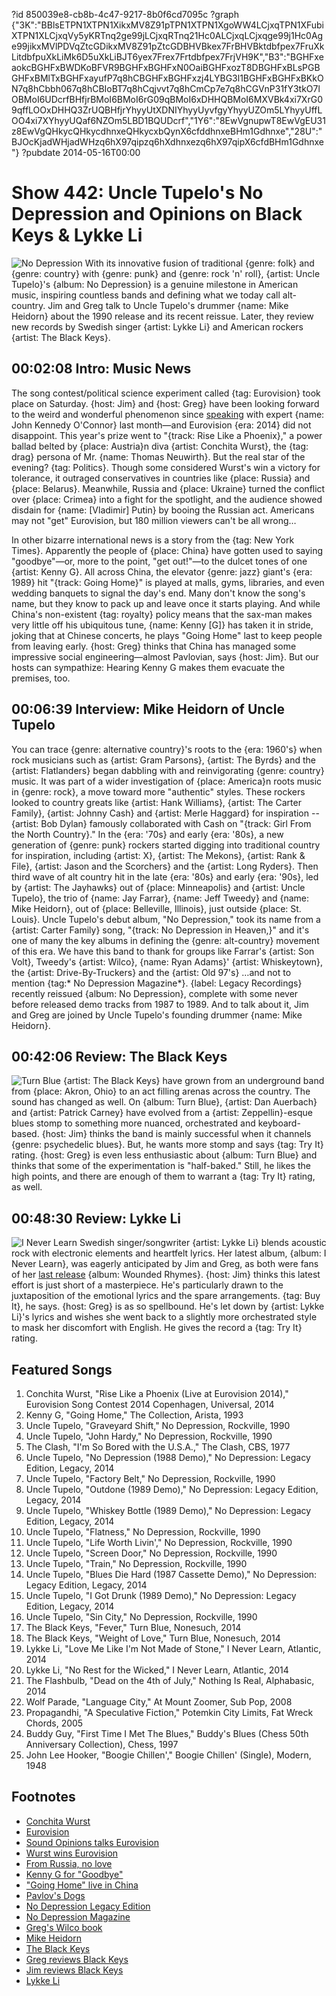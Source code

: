 ?id 850039e8-cb8b-4c47-9217-8b0f6cd7095c
?graph {"3K":"BBlsETPN1XTPN1XikxMV8Z91pTPN1XTPN1XgoWW4LCjxqTPN1XFubiXTPN1XLCjxqVy5yKRTnq2ge99jLCjxqRTnq21Hc0ALCjxqLCjxqge99j1Hc0Age99jikxMVlPDVqZtcGDikxMV8Z91pZtcGDBHVBkex7FrBHVBktdbfpex7FruXkLitdbfpuXkLiMk6D5uXkLiBJT6yex7Frex7Frtdbfpex7FrjVH9K","B3":"BGHFxeaokcBGHFxBWDKoBFVR9BGHFxBGHFxN0OaiBGHFxozT8DBGHFxBLsPGBGHFxBMlTxBGHFxayufP7q8hCBGHFxBGHFxzj4LYBG3l1BGHFxBGHFxBKkON7q8hCbbh067q8hCBIoBT7q8hCqjvvt7q8hCmCp7e7q8hCGVnP31fY3tkO7lOBMoI6UDcrfBHfjrBMoI6BMoI6rG09qBMoI6xDHHQBMoI6MXVBk4xi7XrG09qffLOOxDHHQ3ZrUQBHfjrYhyyUtXDNIYhyyUyvfgyYhyyUZOm5LYhyyUffLOO4xi7XYhyyUQaf6NZOm5LBD1BQUDcrf","1Y6":"8EwVgnupwT8EwVgEU31z8EwVgQHkycQHkycdhnxeQHkycxbQynX6cfddhnxeBHm1Gdhnxe","28U":"BJOcKjadWHjadWHzq6hX97qipzq6hXdhnxezq6hX97qipX6cfdBHm1Gdhnxe"}
?pubdate 2014-05-16T00:00

# Show 442: Uncle Tupelo's No Depression and Opinions on Black Keys & Lykke Li

![No Depression](https://static.soundopinions.org/images/2014/nodepression_web.jpg)
With its innovative fusion of traditional {genre: folk} and {genre: country} with {genre: punk} and {genre: rock 'n' roll}, {artist: Uncle Tupelo}'s {album: No Depression} is a genuine milestone in American music, inspiring countless bands and defining what we today call alt-country. Jim and Greg talk to Uncle Tupelo's drummer {name: Mike Heidorn} about the 1990 release and its recent reissue. Later, they review new records by Swedish singer {artist: Lykke Li} and American rockers {artist: The Black Keys}.

## 00:02:08 Intro: Music News
The song contest/political science experiment called {tag: Eurovision} took place on Saturday. {host: Jim} and {host: Greg} have been looking forward to the weird and wonderful phenomenon since [speaking](/show/438/) with expert {name: John Kennedy O'Connor} last month—and Eurovision {era: 2014} did not disappoint. This year's prize went to "{track: Rise Like a Phoenix}," a power ballad belted by {place: Austria}n diva {artist: Conchita Wurst}, the {tag: drag} persona of Mr. {name: Thomas Neuwirth}. But the real star of the evening? {tag: Politics}. Though some considered Wurst's win a victory for tolerance, it outraged conservatives in countries like {place: Russia} and {place: Belarus}. Meanwhile, Russia and {place: Ukraine} turned the conflict over {place: Crimea} into a fight for the spotlight, and the audience showed disdain for {name: [Vladimir] Putin} by booing the Russian act. Americans may not "get" Eurovision, but 180 million viewers can't be all wrong…

In other bizarre international news is a story from the {tag: New York Times}. Apparently the people of {place: China} have gotten used to saying "goodbye"—or, more to the point, "get out!"—to the dulcet tones of one {artist: Kenny G}. All across China, the elevator {genre: jazz} giant's {era: 1989} hit "{track: Going Home}" is played at malls, gyms, libraries, and even wedding banquets to signal the day's end. Many don't know the song's name, but they know to pack up and leave once it starts playing. And while China's non-existent {tag: royalty} policy means that the sax-man makes very little off his ubiquitous tune, {name: Kenny [G]} has taken it in stride, joking that at Chinese concerts, he plays "Going Home" last to keep people from leaving early. {host: Greg} thinks that China has managed some impressive social engineering—almost Pavlovian, says {host: Jim}. But our hosts can sympathize: Hearing Kenny G makes them evacuate the premises, too.


## 00:06:39 Interview: Mike Heidorn of Uncle Tupelo
You can trace {genre: alternative country}'s roots to the {era: 1960's} when rock musicians such as {artist: Gram Parsons}, {artist: The Byrds} and the {artist: Flatlanders} began dabbling with and reinvigorating {genre: country} music. It was part of a wider investigation of {place: America}n roots music in {genre: rock}, a move toward more "authentic" styles. These rockers looked to country greats like {artist: Hank Williams}, {artist: The Carter Family}, {artist: Johnny Cash} and {artist: Merle Haggard} for inspiration -- {artist: Bob Dylan} famously collaborated with Cash on "{track: Girl From the North Country}." In the {era: '70s} and early {era: '80s}, a new generation of {genre: punk} rockers started digging into traditional country for inspiration, including {artist: X}, {artist: The Mekons}, {artist: Rank & File}, {artist: Jason and the Scorchers} and the {artist: Long Ryders}. Then third wave of alt country hit in the late {era: '80s} and early {era: '90s}, led by {artist: The Jayhawks} out of {place: Minneapolis} and {artist: Uncle Tupelo}, the trio of {name: Jay Farrar}, {name: Jeff Tweedy} and {name: Mike Heidorn}, out of {place: Belleville, Illinois}, just outside {place: St. Louis}. Uncle Tupelo's debut album, "No Depression," took its name from a {artist: Carter Family} song, "{track: No Depression in Heaven,}" and it's one of many the key albums in defining the {genre: alt-country} movement of this era. We have this band to thank for groups like Farrar's {artist: Son Volt}, Tweedy's {artist: Wilco}, {name: Ryan Adams}' {artist: Whiskeytown}, the {artist: Drive-By-Truckers} and the {artist: Old 97's} …and not to mention {tag:* No Depression Magazine*}. {label: Legacy Recordings} recently reissued {album: No Depression}, complete with some never before released demo tracks from 1987 to 1989. And to talk about it, Jim and Greg are joined by Uncle Tupelo's founding drummer {name: Mike Heidorn}. 

## 00:42:06 Review: The Black Keys
![Turn Blue](https://static.soundopinions.org/assets/442/1Y60.jpg)
{artist: The Black Keys} have grown from an underground band from {place: Akron, Ohio} to an act filling arenas across the country. The sound has changed as well. On {album: Turn Blue}, {artist: Dan Auerbach} and {artist: Patrick Carney} have evolved from a {artist: Zeppellin}-esque blues stomp to something more nuanced, orchestrated and keyboard-based. {host: Jim} thinks the band is mainly successful when it channels {genre: psychedelic blues}. But, he wants more stomp and says {tag: Try It} rating. {host: Greg} is even less enthusiastic about {album: Turn Blue} and thinks that some of the experimentation is "half-baked." Still, he likes the high points, and there are enough of them to warrant a {tag: Try It} rating, as well.

## 00:48:30 Review: Lykke Li
![I Never Learn](https://static.soundopinions.org/assets/442/28U0.jpg)
Swedish singer/songwriter {artist: Lykke Li} blends acoustic rock with electronic elements and heartfelt lyrics. Her latest album, {album: I Never Learn}, was eagerly anticipated by Jim and Greg, as both were fans of her [last release](/show/279/#woundedrhymes) {album: Wounded Rhymes}. {host: Jim} thinks this latest effort is just short of a masterpiece. He's particularly drawn to the juxtaposition of the emotional lyrics and the spare arrangements. {tag: Buy It}, he says. {host: Greg} is as so spellbound. He's let down by {artist: Lykke Li}'s lyrics and wishes she went back to a slightly more orchestrated style to mask her discomfort with English. He gives the record a {tag: Try It} rating.

## Featured Songs
1. Conchita Wurst, "Rise Like a Phoenix (Live at Eurovision 2014)," Eurovision Song Contest 2014 Copenhagen, Universal, 2014
1. Kenny G, "Going Home," The Collection, Arista, 1993
1. Uncle Tupelo, "Graveyard Shift," No Depression, Rockville, 1990 
1. Uncle Tupelo, "John Hardy," No Depression, Rockville, 1990
1. The Clash, "I'm So Bored with the U.S.A.," The Clash, CBS, 1977
1. Uncle Tupelo, "No Depression (1988 Demo)," No Depression: Legacy Edition, Legacy, 2014
1. Uncle Tupelo, "Factory Belt," No Depression, Rockville, 1990
1. Uncle Tupelo, "Outdone (1989 Demo)," No Depression: Legacy Edition, Legacy, 2014
1. Uncle Tupelo, "Whiskey Bottle (1989 Demo)," No Depression: Legacy Edition, Legacy, 2014
1. Uncle Tupelo, "Flatness," No Depression, Rockville, 1990
1. Uncle Tupelo, "Life Worth Livin'," No Depression, Rockville, 1990
1. Uncle Tupelo, "Screen Door," No Depression, Rockville, 1990
1. Uncle Tupelo, "Train," No Depression, Rockville, 1990
1. Uncle Tupelo, "Blues Die Hard (1987 Cassette Demo)," No Depression: Legacy Edition, Legacy, 2014
1. Uncle Tupelo, "I Got Drunk (1989 Demo)," No Depression: Legacy Edition, Legacy, 2014
1. Uncle Tupelo, "Sin City," No Depression, Rockville, 1990
1. The Black Keys, "Fever," Turn Blue, Nonesuch, 2014
1. The Black Keys, "Weight of Love," Turn Blue, Nonesuch, 2014
1. Lykke Li, "Love Me Like I'm Not Made of Stone," I Never Learn, Atlantic, 2014
1. Lykke Li, "No Rest for the Wicked," I Never Learn, Atlantic, 2014
1. The Flashbulb, "Dead on the 4th of July," Nothing Is Real, Alphabasic, 2014
1. Wolf Parade, "Language City," At Mount Zoomer, Sub Pop, 2008
1. Propagandhi, "A Speculative Fiction," Potemkin City Limits, Fat Wreck Chords, 2005
1. Buddy Guy, "First Time I Met The Blues," Buddy's Blues (Chess 50th Anniversary Collection), Chess, 1997
1. John Lee Hooker, "Boogie Chillen'," Boogie Chillen' (Single), Modern, 1948



## Footnotes
- [Conchita Wurst](https://www.youtube.com/watch?v=ToqNa0rqUtY)
- [Eurovision](http://www.bbc.co.uk/programmes/b0070hvg)
- [Sound Opinions talks Eurovision](http://www.soundopinions.org/show/438/)
- [Wurst wins Eurovision](http://www.cnn.com/2014/05/11/world/europe/eurovision-ukraine-russia-conchita-wurst/)
- [From Russia, no love](http://www.rollingstone.com/music/news/russian-politicians-blast-eurovisions-drag-queen-winner-20140513)
- [Kenny G for "Goodbye"](http://www.nytimes.com/2014/05/11/world/asia/china-says-goodbye-in-the-key-of-g-kenny-g.html?_r=1)
- ["Going Home" live in China](https://www.youtube.com/watch?v=01866P7I7VE)
- [Pavlov's Dogs](http://www.simplypsychology.org/pavlov.html)
- [No Depression Legacy Edition](http://www.amazon.com/Depression-Legacy-Edition-Uncle-Tupelo/dp/B00GMVEAL6)
- [No Depression Magazine](http://www.nodepression.com/)
- [Greg's Wilco book](http://www.wilcobook.com/)
- [Mike Heidorn](http://www.moderndrummer.com/site/2004/05/mike-heidorn/)
- [The Black Keys](http://www.theblackkeys.com/)
- [Greg reviews Black Keys](http://articles.chicagotribune.com/2014-05-12/entertainment/ct-black-keys-turn-blue-review-20140512_1_carney-and-auerbach-dan-auerbach-patrick-carney)
- [Jim reviews Black Keys](http://www.wbez.org/blogs/jim-derogatis/2014-05/black-keys-check-psychedelic-shack-110177)
- [Lykke Li](http://www.lykkeli.com/splash/ineverlearn)
